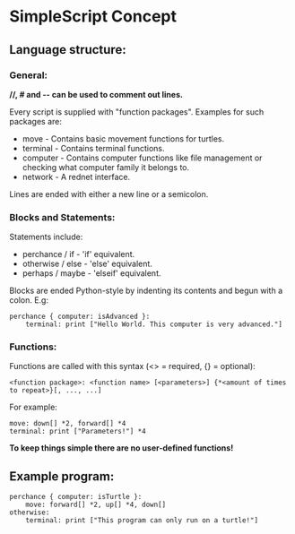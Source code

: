 # SimpleScript Concept

## Language structure:

### General:
**//, # and -- can be used to comment out lines.**

Every script is supplied with "function packages".
Examples for such packages are:
* move - Contains basic movement functions for turtles.
* terminal - Contains terminal functions.
* computer - Contains computer functions like file management or checking what computer family it belongs to.
* network - A rednet interface.

Lines are ended with either a new line or a semicolon.

### Blocks and Statements:
Statements include:
* perchance / if - 'if' equivalent.
* otherwise / else - 'else' equivalent.
* perhaps / maybe - 'elseif' equivalent.

Blocks are ended Python-style by indenting its contents and begun with a colon.
E.g:

```
perchance { computer: isAdvanced }:
	terminal: print ["Hello World. This computer is very advanced."]
```

### Functions:
Functions are called with this syntax (<> = required, {} = optional):
```
<function package>: <function name> [<parameters>] {*<amount of times to repeat>}[, ..., ...]
```

For example:
```
move: down[] *2, forward[] *4
terminal: print ["Parameters!"] *4
```

**To keep things simple there are no user-defined functions!**

## Example program:
```
perchance { computer: isTurtle }:
	move: forward[] *2, up[] *4, down[]
otherwise:
	terminal: print ["This program can only run on a turtle!"]
```



